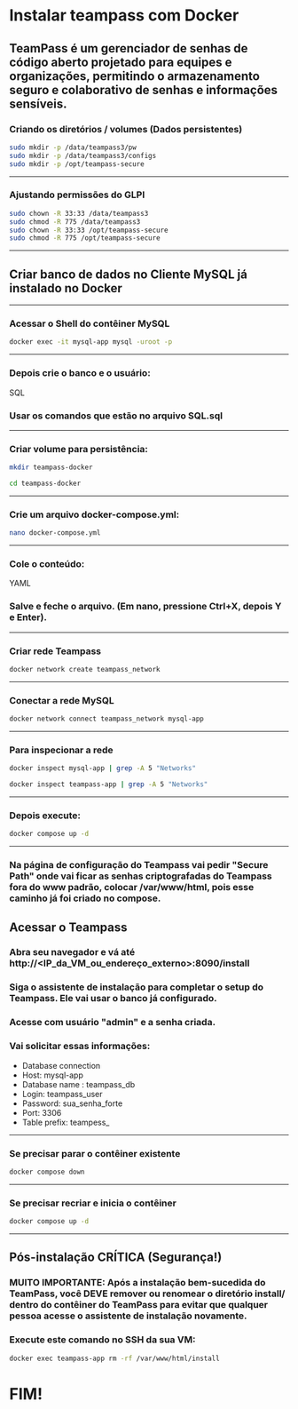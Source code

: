 ﻿# Instalar teampass com Docker
## TeamPass é um gerenciador de senhas de código aberto projetado para equipes e organizações, permitindo o armazenamento seguro e colaborativo de senhas e informações sensíveis. 

### Criando os diretórios / volumes (Dados persistentes)
````Bash
sudo mkdir -p /data/teampass3/pw
sudo mkdir -p /data/teampass3/configs
sudo mkdir -p /opt/teampass-secure
````
-----------
### Ajustando permissões do GLPI
````Bash
sudo chown -R 33:33 /data/teampass3
sudo chmod -R 775 /data/teampass3
sudo chown -R 33:33 /opt/teampass-secure
sudo chmod -R 775 /opt/teampass-secure
````
----------
## Criar banco de dados no Cliente MySQL já instalado no Docker

-----------
### Acessar o Shell do contêiner MySQL
````Bash   
docker exec -it mysql-app mysql -uroot -p
````
---------
### Depois crie o banco e o usuário:
SQL
### Usar os comandos que estão no arquivo SQL.sql
--------
### Criar volume para persistência:
````Bash
mkdir teampass-docker
````
````Bash
cd teampass-docker
````
--------
### Crie um arquivo docker-compose.yml:
````Bash
nano docker-compose.yml
````
----------
### Cole o conteúdo:
YAML

### Salve e feche o arquivo. (Em nano, pressione Ctrl+X, depois Y e Enter).
-------------
### Criar rede Teampass
````Bash
docker network create teampass_network
````
---------
### Conectar a rede MySQL
````Bash
docker network connect teampass_network mysql-app
````
-----------
### Para inspecionar a rede
````Bash
docker inspect mysql-app | grep -A 5 "Networks"
````
````Bash
docker inspect teampass-app | grep -A 5 "Networks"
````
------------
### Depois execute:
````Bash
docker compose up -d
````
-------------
### Na página de configuração do Teampass vai pedir "Secure Path" onde vai ficar as senhas criptografadas do Teampass fora do www padrão, colocar /var/www/html, pois esse caminho já foi criado no compose.

## Acessar o Teampass
### Abra seu navegador e vá até http://<IP_da_VM_ou_endereço_externo>:8090/install
### Siga o assistente de instalação para completar o setup do Teampass. Ele vai usar o banco já configurado.
### Acesse com usuário "admin" e a senha criada.
### Vai solicitar essas informações:
* Database connection
* Host: mysql-app
* Database name : teampass_db
* Login: teampass_user
* Password: sua_senha_forte
* Port: 3306
* Table prefix: teampess_
-------------
### Se precisar parar o contêiner existente
````Bash
docker compose down
````
-----------
### Se precisar recriar e inicia o contêiner
````Bash
docker compose up -d
````
------------
## Pós-instalação CRÍTICA (Segurança!)
### MUITO IMPORTANTE: Após a instalação bem-sucedida do TeamPass, você DEVE remover ou renomear o diretório install/ dentro do contêiner do TeamPass para evitar que qualquer pessoa acesse o assistente de instalação novamente.

### Execute este comando no SSH da sua VM:
````Bash
docker exec teampass-app rm -rf /var/www/html/install
````

# FIM!





